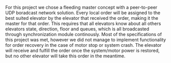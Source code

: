 For this project we chose a fleeding master concept with a peer-to-peer UDP boradcast network solution. Every local order will be assigned to the best suited elevator by the elevator that received the order, making it the master for that order.
This requires that all elevators know about all others elevators state, direction, floor and queues, which is all broadcasted through synchronization module continously. 
Most of the specifications of this project was met, however we did not manage to implement functionality for order recovery in the case of motor stop or system crash. The elevator will receive and fulfill the order once the system/motor power is restored, but no other elevator will take this order in the meantime. 
